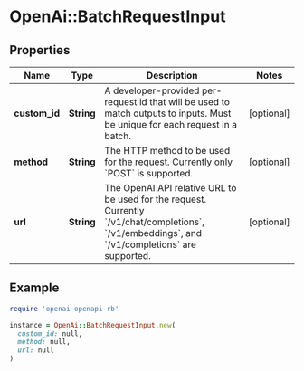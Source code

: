 # OpenAi::BatchRequestInput

## Properties

| Name | Type | Description | Notes |
| ---- | ---- | ----------- | ----- |
| **custom_id** | **String** | A developer-provided per-request id that will be used to match outputs to inputs. Must be unique for each request in a batch. | [optional] |
| **method** | **String** | The HTTP method to be used for the request. Currently only &#x60;POST&#x60; is supported. | [optional] |
| **url** | **String** | The OpenAI API relative URL to be used for the request. Currently &#x60;/v1/chat/completions&#x60;, &#x60;/v1/embeddings&#x60;, and &#x60;/v1/completions&#x60; are supported. | [optional] |

## Example

```ruby
require 'openai-openapi-rb'

instance = OpenAi::BatchRequestInput.new(
  custom_id: null,
  method: null,
  url: null
)
```

